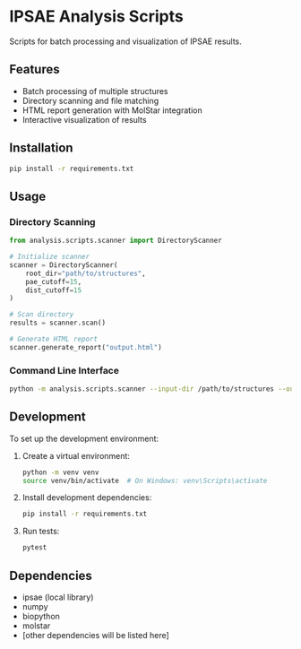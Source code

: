 # IPSAE Analysis Scripts

Scripts for batch processing and visualization of IPSAE results.

## Features

- Batch processing of multiple structures
- Directory scanning and file matching
- HTML report generation with MolStar integration
- Interactive visualization of results

## Installation

```bash
pip install -r requirements.txt
```

## Usage

### Directory Scanning

```python
from analysis.scripts.scanner import DirectoryScanner

# Initialize scanner
scanner = DirectoryScanner(
    root_dir="path/to/structures",
    pae_cutoff=15,
    dist_cutoff=15
)

# Scan directory
results = scanner.scan()

# Generate HTML report
scanner.generate_report("output.html")
```

### Command Line Interface

```bash
python -m analysis.scripts.scanner --input-dir /path/to/structures --output report.html
```

## Development

To set up the development environment:

1. Create a virtual environment:
   ```bash
   python -m venv venv
   source venv/bin/activate  # On Windows: venv\Scripts\activate
   ```

2. Install development dependencies:
   ```bash
   pip install -r requirements.txt
   ```

3. Run tests:
   ```bash
   pytest
   ```

## Dependencies

- ipsae (local library)
- numpy
- biopython
- molstar
- [other dependencies will be listed here] 